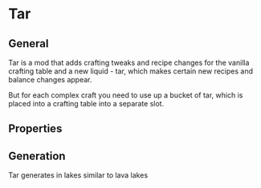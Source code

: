 # Tar

## General
Tar is a mod that adds crafting tweaks and recipe changes for the vanilla crafting table and a new liquid - tar, which makes certain new recipes and balance changes appear.

But for each complex craft you need to use up a bucket of tar, which is placed into a crafting table into a separate slot.

## Properties

## Generation
Tar generates in lakes similar to lava lakes
